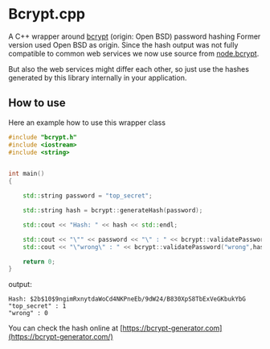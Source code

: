 # Bcrypt.cpp

A C++ wrapper around [bcrypt](https://en.wikipedia.org/wiki/Bcrypt) (origin: Open BSD) password hashing Former version
used Open BSD as origin. Since the hash output was not fully compatible to common web services we now use source
from [node.bcrypt](https://github.com/kelektiv/node.bcrypt.js).

But also the web services might differ each other, so just use the hashes generated by this library internally in your
application.

## How to use

Here an example how to use this wrapper class

```cpp
#include "bcrypt.h"
#include <iostream>
#include <string>


int main()
{

    std::string password = "top_secret";

    std::string hash = bcrypt::generateHash(password);

    std::cout << "Hash: " << hash << std::endl;

    std::cout << "\"" << password << "\" : " << bcrypt::validatePassword(password,hash) << std::endl;
    std::cout << "\"wrong\" : " << bcrypt::validatePassword("wrong",hash) << std::endl;

    return 0;
}

```

output:

```
Hash: $2b$10$9ngimRxnytdaWoCd4NKPneEb/9dW24/B830XpS8TbExVeGKbukYbG
"top_secret" : 1
"wrong" : 0
```

You can check the hash online at [https://bcrypt-generator.com](https://bcrypt-generator.com/)

